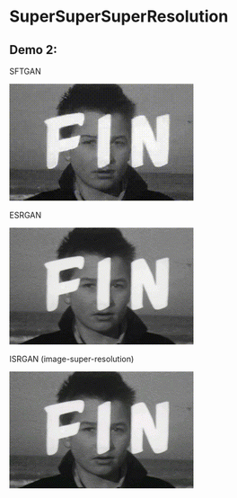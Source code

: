 # SuperSuperSuperResolution

## Demo 2:

SFTGAN

![SuperSuperSuper(SFTGAN) demo](https://github.com/previtus/SuperSuperSuperResolution/raw/master/demos/fin_sft_208.gif)

ESRGAN

![SuperSuperSuper(ESRGAN) demo](https://github.com/previtus/SuperSuperSuperResolution/raw/master/demos/fin_esr_208.gif)

ISRGAN (image-super-resolution)

![SuperSuperSuper(ISR) demo](https://github.com/previtus/SuperSuperSuperResolution/raw/master/demos/fin_isr_208.gif)
